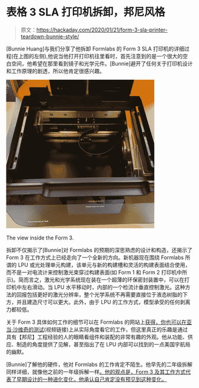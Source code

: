 # 表格 3 SLA 打印机拆卸，邦尼风格

> 原文：<https://hackaday.com/2020/01/21/form-3-sla-printer-teardown-bunnie-style/>

[Bunnie Huang]与我们分享了他拆卸 Formlabs 的 Form 3 SLA 打印机的详细过程(在上图的左侧),他说当他打开打印机往里看时，首先注意到的是一个很大的空白空间，他希望在那里看到镜子和光学元件。[Bunnie]避开了任何关于打印机设计和工作原理的剧透，所以他肯定很感兴趣。

[![](img/4265e940e58771b2edaa1e8a74bed3b7.png)](https://hackaday.com/wp-content/uploads/2020/01/form3-no-optics.jpg)

The view inside the Form 3.

拆卸不仅揭示了[Bunnie]对 Formlabs 的预期的深思熟虑的设计和构造，还揭示了 Form 3 在工作方式上已经走向了一个全新的方向。新机器现在围绕 Formlabs 所谓的 LPU 或光处理单元构建，该单元与新的构建槽和灵活的构建表面结合使用，而不是一对电流计来控制激光束穿过构建表面(如 Form 1 和 Form 2 打印机中所示)。简而言之，激光和光学系统现在装在一个超薄的环保密封装置中，可以在打印机中左右滑动。当 LPU 水平移动时，内部的一个检流计垂直控制激光。这种方法的回报包括更好的激光分辨率，整个光学系统不再需要直接位于液态树脂的下方，并且建造尺寸可以更大。此外，由于 LPU 的工作方式，模型承受的任何剥离力都较低。

关于 Form 3 具体如何工作的细节可以在 Formlabs 的网站上[获得，你也可以在](https://formlabs.com/)[亚当·沙维奇的测试](https://www.tested.com/tech/3d-printing/893200-formlabs-form-3-sla-3d-printer-review/)(视频链接)上从实际角度看它的工作，但这里真正的乐趣是通过具有【邦尼】工程经验的人的眼睛看组件和装配的非常有趣的外观。他从功能、供应、制造的角度提供了见解，甚至指出了在 LPU 内部可以找到的一点美国宇航局的幽默。

[Bunnie]了解他的硬件，他对 Formlabs 的工作肯定不陌生。他早先的二年级拆解同样详细，就像他之前的一年级拆解一样[。他的观点是，Form 3 及其工作方式代表了早期设计的一种进化变化，他承认自己肯定没有预见到这种变化。](http://www.bunniestudios.com/blog/?p=3110)